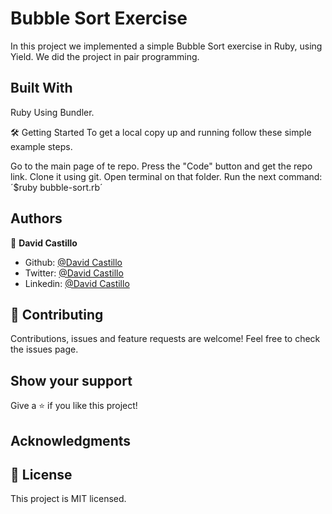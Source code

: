 

# Bubble Sort Exercise
In this project we implemented a simple Bubble Sort exercise in Ruby, using Yield.
We did the project in pair programming.

## Built With
Ruby
Using Bundler.


🛠 Getting Started
To get a local copy up and running follow these simple example steps.

Go to the main page of te repo.
Press the "Code" button and get the repo link.
Clone it using git.
Open terminal on that folder.
Run the next command: ´$ruby bubble-sort.rb´

## Authors

👤 **David Castillo**

- Github: [@David Castillo](https://github.com/Fanger53)
- Twitter: [@David Castillo](https://twitter.com/DavidLe97005129)
- Linkedin: [@David Castillo](https://www.linkedin.com/in/david-castillo-61ba10b8/)

## 🤝 Contributing
Contributions, issues and feature requests are welcome!
Feel free to check the issues page.

## Show your support
Give a ⭐️ if you like this project!

## Acknowledgments

## 📝 License
This project is MIT licensed.

